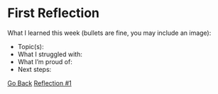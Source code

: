 # First Reflection
What I learned this week (bullets are fine, you may include an image):

- Topic(s):
- What I struggled with:
- What I’m proud of:
- Next steps:

[Go Back](Portfolio/index.md)
[Reflection #1](./posts/first_reflection.md)
